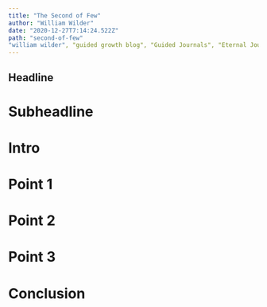 ```yaml
---
title: "The Second of Few"
author: "William Wilder"
date: "2020-12-27T7:14:24.522Z"
path: "second-of-few"
"william wilder", "guided growth blog", "Guided Journals", "Eternal Journal", "Topic", "title", "specifics1", "specifics2"
---
```


## Headline

# Subheadline

# Intro

# Point 1

# Point 2

# Point 3

# Conclusion
